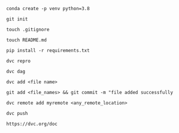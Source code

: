 ```
conda create -p venv python=3.8 
```
```
git init
```
```
touch .gitignore
```
```
touch README.md
```

```
pip install -r requirements.txt
```
```
dvc repro
```

```
dvc dag
```

```
dvc add <file name>
```

```
git add <file_names> && git commit -m "file added successfully
```

```
dvc remote add myremote <any_remote_location>
```

```
dvc push
```

```
https://dvc.org/doc
```